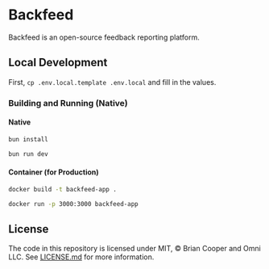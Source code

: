 # Backfeed

Backfeed is an open-source feedback reporting platform.

## Local Development

First, `cp .env.local.template .env.local` and fill in the values.

### Building and Running (Native)

#### Native

```sh
bun install
```

```sh
bun run dev
```

#### Container (for Production)

```sh
docker build -t backfeed-app .
```

```sh
docker run -p 3000:3000 backfeed-app
```

## License

The code in this repository is licensed under MIT, &copy; Brian Cooper and Omni LLC. See [LICENSE.md](LICENSE.md) for more information.
